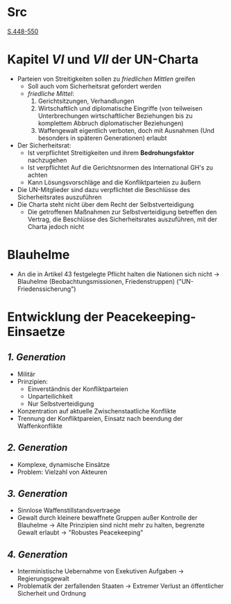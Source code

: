 
Src
===
[S.448-550](https://www.ccbuchner.de/_files_media/livebook/5782/)


Kapitel $VI$ und $VII$ der UN-Charta
===
- Parteien von Streitigkeiten sollen zu *friedlichen Mittlen* greifen
	- Soll auch vom Sicherheitsrat gefordert werden
	- *friedliche Mittel*:
		1. Gerichtsitzungen, Verhandlungen
		2. Wirtschaftlich und diplomatische Eingriffe (von teilweisen Unterbrechungen wirtschaftlicher Beziehungen bis zu komplettem Abbruch diplomatischer Beziehungen)
		3. Waffengewalt eigentlich verboten, doch mit Ausnahmen (Und besonders in späteren Generationen) erlaubt
- Der Sicherheitsrat:
	- Ist verpflichtet Streitigkeiten und ihrem **Bedrohungsfaktor** nachzugehen
	- Ist verpflichtet Auf die Gerichtsnormen des International GH's zu achten
	- Kann Lösungsvorschläge and die Konfliktparteien zu äußern
- Die UN-Mitglieder sind dazu verpflichtet die Beschlüsse des Sicherheitsrates auszuführen
- Die Charta steht nicht über dem Recht der Selbstverteidigung
	- Die getroffenen Maßnahmen zur Selbstverteidigung betreffen den Vertrag, die Beschlüsse des Sicherheitsrates auszuführen, mit der Charta jedoch nicht 


Blauhelme
===
- An die in Artikel 43 festgelegte Pflicht halten die Nationen sich nicht
	-> Blauhelme (Beobachtungsmissionen, Friedenstruppen)
	("UN-Friedenssicherung") 


Entwicklung der Peacekeeping-Einsaetze
===

_1. Generation_
---
- Militär
- Prinzipien:
	- Einverständnis der Konfliktparteien
	- Unparteilichkeit
	- Nur Selbstverteidigung
- Konzentration auf aktuelle Zwischenstaatliche Konflikte
- Trennung der Konfliktpareien, Einsatz nach beendung der Waffenkonflikte

_2. Generation_
---
- Komplexe, dynamische Einsätze
- Problem: Vielzahl von Akteuren

_3. Generation_
---
- Sinnlose Waffenstillstandsvertraege
- Gewalt durch kleinere bewaffnete Gruppen außer Kontrolle der Blauhelme
	-> Alte Prinzipien sind nicht mehr zu halten, begrenzte Gewalt erlaubt
	-> "Robustes Peacekeeping"

_4. Generation_
---
- Interministische Uebernahme von Exekutiven Aufgaben
	-> Regierungsgewalt
 - Problematik der zerfallenden Staaten
	 -> Extremer Verlust an öffentlicher Sicherheit und Ordnung

